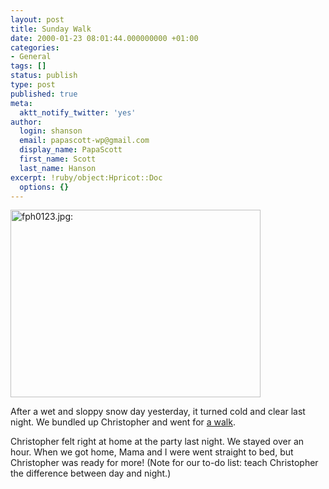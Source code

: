 ```yaml
---
layout: post
title: Sunday Walk
date: 2000-01-23 08:01:44.000000000 +01:00
categories:
- General
tags: []
status: publish
type: post
published: true
meta:
  aktt_notify_twitter: 'yes'
author:
  login: shanson
  email: papascott-wp@gmail.com
  display_name: PapaScott
  first_name: Scott
  last_name: Hanson
excerpt: !ruby/object:Hpricot::Doc
  options: {}
---
```

<p><img src="http://www.papascott.de/wordpress/wp-content/uploads/2000/01/fph0123.jpg" height="300" width="400" border="0" alt="fph0123.jpg: " /></p>
<p>After a wet and sloppy snow day yesterday, it turned cold and clear last night. We bundled up Christopher and went for <a href="http://shanson.editthispage.com/stories/storyReader$109">a walk</a>.</p>
<p>Christopher felt right at home at the party last night. We stayed over an hour. When we got home, Mama and I were went straight to bed, but Christopher was ready for more! (Note for our to-do list: teach Christopher the difference between day and night.)</p>
